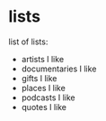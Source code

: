 # lists

list of lists:
- artists I like
- documentaries I like
- gifts I like
- places I like
- podcasts I like
- quotes I like
